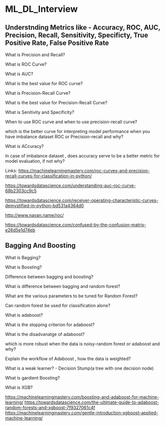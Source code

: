 # ML_DL_Interview

## Understnding Metrics like - Accuracy, ROC, AUC, Precision, Recall, Sensitivity, Specificty, True Positive Rate, False Positive Rate

What is Precision and Recall?

What is ROC Curve?

What is AUC?

What is the best value for ROC curve?

What is Precision-Recall Curve?

What is the best value for Precision-Recall Curve?

What is Senitivity and Specificity?

When to use ROC curve and when to use precision-recall curve?

which is the better curve for interpreting model performance when you have imbalance dataset ROC or Precision-recall and why?

What is ACcuracy?

In case of imbalance dataset , does accuracy serve to be a better metric for model evaluation, if not why?

Links:
https://machinelearningmastery.com/roc-curves-and-precision-recall-curves-for-classification-in-python/

https://towardsdatascience.com/understanding-auc-roc-curve-68b2303cc9c5

https://towardsdatascience.com/receiver-operating-characteristic-curves-demystified-in-python-bd531a4364d0

http://www.navan.name/roc/

https://towardsdatascience.com/confused-by-the-confusion-matrix-e26d5e1d74eb

## Bagging And Boosting

What is Bagging?

What is Boosting?

Difference between bagging and boosting?

What is difference between bagging and random forest?

What are the various parameters to be tuned for Random Forest?

Can random forest be used for classification alone?

What is adaboost?

What is the stopping criterion for adaboost?

What is the disadvanatge of adaboost?

which is more robust when the data is noisy-random forest or adaboost and why?

Explain the workflow of Adaboost , how the data is weighted?

What is a weak learner? - Decision Stump(a tree with one decision node)

What is gardient Boosting?

What is XGB?

https://machinelearningmastery.com/boosting-and-adaboost-for-machine-learning/
https://towardsdatascience.com/the-ultimate-guide-to-adaboost-random-forests-and-xgboost-7f9327061c4f
https://machinelearningmastery.com/gentle-introduction-xgboost-applied-machine-learning/

